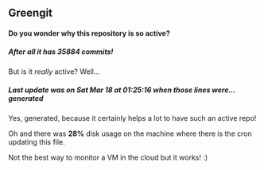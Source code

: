 ## Greengit

#### Do you wonder why this repository is so active?

##### After all it has 35884 commits!

But is it *really* active? Well...

##### Last update was on Sat Mar 18 at 01:25:16 when those lines were... generated

Yes, generated, because it certainly helps a lot to have such an active repo!

Oh and there was **28%** disk usage on the machine
where there is the cron updating this file.

Not the best way to monitor a VM in the cloud but it works! :)
